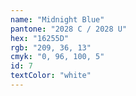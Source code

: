 ```yaml
---
name: "Midnight Blue"
pantone: "2028 C / 2028 U"
hex: "16255D"
rgb: "209, 36, 13"
cmyk: "0, 96, 100, 5"
id: 7
textColor: "white"
---
```

